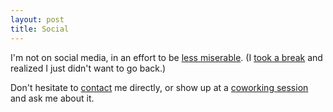 ```yaml
---
layout: post
title: Social
---
```


I'm not on social media, in an effort to be [less miserable](https://garden.briandavidhall.com/don-t-let-social-media-make-you-miserable). (I [took a break](/taking-a-break-from-social-media/) and realized I just didn't want to go back.)

Don't hesitate to [contact](/contact) me directly, or show up at a [coworking session](/social-pomodoros) and ask me about it.
